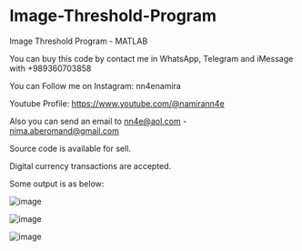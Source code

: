 # Image-Threshold-Program
Image Threshold Program - MATLAB

You can buy this code by contact me in WhatsApp, Telegram and iMessage with +989360703858

You can Follow me on Instagram: nn4enamira

Youtube Profile: https://www.youtube.com/@namirann4e

Also you can send an email to nn4e@aol.com - nima.aberomand@gmail.com

Source code is available for sell.

Digital currency transactions are accepted.

Some output is as below:

![image](https://github.com/user-attachments/assets/cc0ca237-f0bc-4a29-9d6a-c9ce6f987430)

![image](https://github.com/user-attachments/assets/b85ecd04-aa98-4bd9-b9ec-c4072a3d7d70)

![image](https://github.com/user-attachments/assets/1cc032e5-cf21-432c-af96-f69a80f2a3ba)

